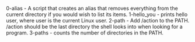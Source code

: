0-alias - A script that creates an alias that removes everything from the current directory if you would wish to list its items.
1-hello_you - prints hello user, where user is the current Linux user.
2-path - Add /action to the PATH. /action should be the last directory the shell looks into when looking for a program.
3-paths - counts the number of directories in the PATH.

